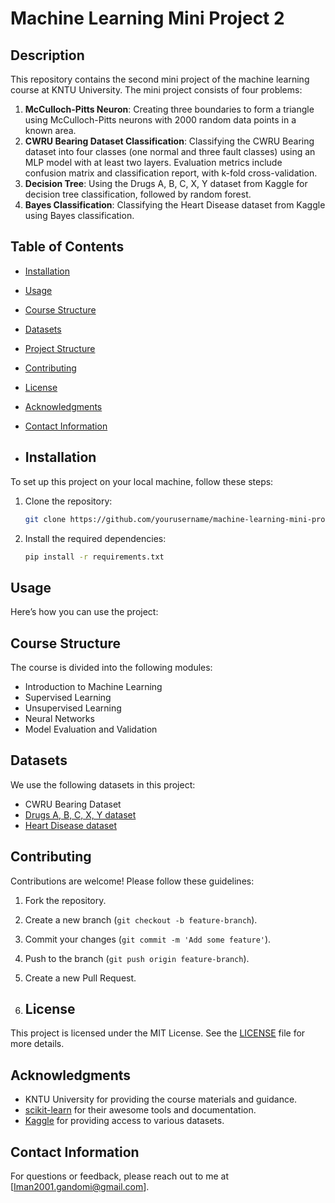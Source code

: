 # Machine Learning Mini Project 2

## Description
This repository contains the second mini project of the machine learning course at KNTU University. The mini project consists of four problems:

1. **McCulloch-Pitts Neuron**: Creating three boundaries to form a triangle using McCulloch-Pitts neurons with 2000 random data points in a known area.
2. **CWRU Bearing Dataset Classification**: Classifying the CWRU Bearing dataset into four classes (one normal and three fault classes) using an MLP model with at least two layers. Evaluation metrics include confusion matrix and classification report, with k-fold cross-validation.
3. **Decision Tree**: Using the Drugs A, B, C, X, Y dataset from Kaggle for decision tree classification, followed by random forest.
4. **Bayes Classification**: Classifying the Heart Disease dataset from Kaggle using Bayes classification.

## Table of Contents
- [Installation](#installation)
- [Usage](#usage)
- [Course Structure](#course-structure)
- [Datasets](#datasets)
- [Project Structure](#project-structure)
- [Contributing](#contributing)
- [License](#license)
- [Acknowledgments](#acknowledgments)
- [Contact Information](#contact-information)

- ## Installation
To set up this project on your local machine, follow these steps:

1. Clone the repository:
    ```bash
    git clone https://github.com/yourusername/machine-learning-mini-project-2.git
    ```
2. Install the required dependencies:
    ```bash
    pip install -r requirements.txt
    ```

## Usage
Here’s how you can use the project:



## Course Structure
The course is divided into the following modules:
- Introduction to Machine Learning
- Supervised Learning
- Unsupervised Learning
- Neural Networks
- Model Evaluation and Validation

## Datasets
We use the following datasets in this project:
- CWRU Bearing Dataset
- [Drugs A, B, C, X, Y dataset](https://www.kaggle.com/datasets/prathamtripathi/drug-classification)
- [Heart Disease dataset](https://www.kaggle.com/datasets/johnsmith88/heart-disease-dataset)

## Contributing
Contributions are welcome! Please follow these guidelines:

1. Fork the repository.
2. Create a new branch (`git checkout -b feature-branch`).
3. Commit your changes (`git commit -m 'Add some feature'`).
4. Push to the branch (`git push origin feature-branch`).
5. Create a new Pull Request.

6. ## License
This project is licensed under the MIT License. See the [LICENSE](LICENSE) file for more details.

## Acknowledgments
- KNTU University for providing the course materials and guidance.
- [scikit-learn](https://scikit-learn.org/) for their awesome tools and documentation.
- [Kaggle](https://www.kaggle.com/) for providing access to various datasets.

## Contact Information
For questions or feedback, please reach out to me at [Iman2001.gandomi@gmail.com].
